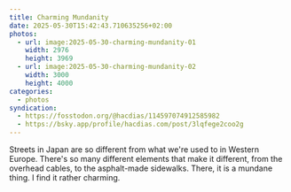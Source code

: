 ```yaml
---
title: Charming Mundanity
date: 2025-05-30T15:42:43.710635256+02:00
photos:
  - url: image:2025-05-30-charming-mundanity-01
    width: 2976
    height: 3969
  - url: image:2025-05-30-charming-mundanity-02
    width: 3000
    height: 4000
categories:
  - photos
syndication:
  - https://fosstodon.org/@hacdias/114597074912585982
  - https://bsky.app/profile/hacdias.com/post/3lqfege2coo2g
---
```


Streets in Japan are so different from what we're used to in Western Europe. There's so many different elements that make it different, from the overhead cables, to the asphalt-made sidewalks. There, it is a mundane thing. I find it rather charming.
